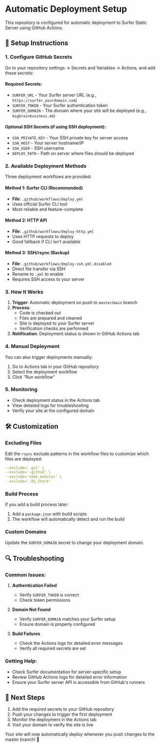 # Automatic Deployment Setup

This repository is configured for automatic deployment to Surfer Static Server using GitHub Actions.

## 🔧 Setup Instructions

### 1. Configure GitHub Secrets

Go to your repository settings → Secrets and Variables → Actions, and add these secrets:

#### Required Secrets:
- `SURFER_URL` - Your Surfer server URL (e.g., `https://surfer.yourdomain.com`)
- `SURFER_TOKEN` - Your Surfer authentication token
- `SURFER_DOMAIN` - The domain where your site will be deployed (e.g., `bigbrainbusiness.de`)

#### Optional SSH Secrets (if using SSH deployment):
- `SSH_PRIVATE_KEY` - Your SSH private key for server access
- `SSH_HOST` - Your server hostname/IP
- `SSH_USER` - SSH username
- `DEPLOY_PATH` - Path on server where files should be deployed

### 2. Available Deployment Methods

Three deployment workflows are provided:

#### Method 1: Surfer CLI (Recommended)
- **File**: `.github/workflows/deploy.yml`
- Uses official Surfer CLI tool
- Most reliable and feature-complete

#### Method 2: HTTP API
- **File**: `.github/workflows/deploy-http.yml`
- Uses HTTP requests to deploy
- Good fallback if CLI isn't available

#### Method 3: SSH/rsync (Backup)
- **File**: `.github/workflows/deploy-ssh.yml.disabled`
- Direct file transfer via SSH
- Rename to `.yml` to enable
- Requires SSH access to your server

### 3. How It Works

1. **Trigger**: Automatic deployment on push to `master`/`main` branch
2. **Process**:
   - Code is checked out
   - Files are prepared and cleaned
   - Site is deployed to your Surfer server
   - Verification checks are performed
3. **Notification**: Deployment status is shown in GitHub Actions tab

### 4. Manual Deployment

You can also trigger deployments manually:
1. Go to Actions tab in your GitHub repository
2. Select the deployment workflow
3. Click "Run workflow"

### 5. Monitoring

- Check deployment status in the Actions tab
- View detailed logs for troubleshooting
- Verify your site at the configured domain

## 🛠 Customization

### Excluding Files
Edit the `rsync` exclude patterns in the workflow files to customize which files are deployed:

```yaml
--exclude='.git' \
--exclude='.github' \
--exclude='node_modules' \
--exclude='.DS_Store'
```

### Build Process
If you add a build process later:
1. Add a `package.json` with build scripts
2. The workflow will automatically detect and run the build

### Custom Domains
Update the `SURFER_DOMAIN` secret to change your deployment domain.

## 🔍 Troubleshooting

### Common Issues:

1. **Authentication Failed**
   - Verify `SURFER_TOKEN` is correct
   - Check token permissions

2. **Domain Not Found**
   - Verify `SURFER_DOMAIN` matches your Surfer setup
   - Ensure domain is properly configured

3. **Build Failures**
   - Check the Actions logs for detailed error messages
   - Verify all required secrets are set

### Getting Help:
- Check Surfer documentation for server-specific setup
- Review GitHub Actions logs for detailed error information
- Ensure your Surfer server API is accessible from GitHub's runners

## 📝 Next Steps

1. Add the required secrets to your GitHub repository
2. Push your changes to trigger the first deployment
3. Monitor the deployment in the Actions tab
4. Visit your domain to verify the site is live

Your site will now automatically deploy whenever you push changes to the master branch! 🚀